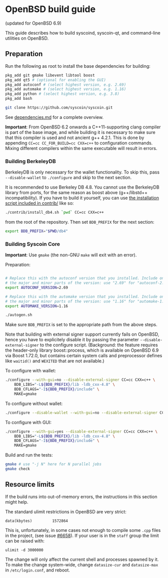 OpenBSD build guide
======================
(updated for OpenBSD 6.9)

This guide describes how to build syscoind, syscoin-qt, and command-line utilities on OpenBSD.

Preparation
-------------

Run the following as root to install the base dependencies for building:

```bash
pkg_add git gmake libevent libtool boost
pkg_add qt5 # (optional for enabling the GUI)
pkg_add autoconf # (select highest version, e.g. 2.69)
pkg_add automake # (select highest version, e.g. 1.16)
pkg_add python # (select highest version, e.g. 3.8)
pkg_add bash

git clone https://github.com/syscoin/syscoin.git
```

See [dependencies.md](dependencies.md) for a complete overview.

**Important**: From OpenBSD 6.2 onwards a C++11-supporting clang compiler is
part of the base image, and while building it is necessary to make sure that
this compiler is used and not ancient g++ 4.2.1. This is done by appending
`CC=cc CC_FOR_BUILD=cc CXX=c++` to configuration commands. Mixing different
compilers within the same executable will result in errors.

### Building BerkeleyDB

BerkeleyDB is only necessary for the wallet functionality. To skip this, pass
`--disable-wallet` to `./configure` and skip to the next section.

It is recommended to use Berkeley DB 4.8. You cannot use the BerkeleyDB library
from ports, for the same reason as boost above (g++/libstd++ incompatibility).
If you have to build it yourself, you can use [the installation script included
in contrib/](/contrib/install_db4.sh) like so:

```bash
./contrib/install_db4.sh `pwd` CC=cc CXX=c++
```

from the root of the repository. Then set `BDB_PREFIX` for the next section:

```bash
export BDB_PREFIX="$PWD/db4"
```

### Building Syscoin Core

**Important**: Use `gmake` (the non-GNU `make` will exit with an error).

Preparation:
```bash

# Replace this with the autoconf version that you installed. Include only
# the major and minor parts of the version: use "2.69" for "autoconf-2.69p2".
export AUTOCONF_VERSION=2.69

# Replace this with the automake version that you installed. Include only
# the major and minor parts of the version: use "1.16" for "automake-1.16.1".
export AUTOMAKE_VERSION=1.16

./autogen.sh
```
Make sure `BDB_PREFIX` is set to the appropriate path from the above steps.

Note that building with external signer support currently fails on OpenBSD,
hence you have to explicitely disable it by passing the parameter
`--disable-external-signer` to the configure script.
(Background: the feature requires the header-only library boost::process, which
is available on OpenBSD 6.9 via Boost 1.72.0, but contains certain system calls
and preprocessor defines like `waitid()` and `WEXITED` that are not available.)

To configure with wallet:
```bash
./configure --with-gui=no --disable-external-signer CC=cc CXX=c++ \
    BDB_LIBS="-L${BDB_PREFIX}/lib -ldb_cxx-4.8" \
    BDB_CFLAGS="-I${BDB_PREFIX}/include" \
    MAKE=gmake
```

To configure without wallet:
```bash
./configure --disable-wallet --with-gui=no --disable-external-signer CC=cc CC_FOR_BUILD=cc CXX=c++ MAKE=gmake
```

To configure with GUI:
```bash
./configure --with-gui=yes --disable-external-signer CC=cc CXX=c++ \
    BDB_LIBS="-L${BDB_PREFIX}/lib -ldb_cxx-4.8" \
    BDB_CFLAGS="-I${BDB_PREFIX}/include" \
    MAKE=gmake
```

Build and run the tests:
```bash
gmake # use "-j N" here for N parallel jobs
gmake check
```

Resource limits
-------------------

If the build runs into out-of-memory errors, the instructions in this section
might help.

The standard ulimit restrictions in OpenBSD are very strict:

    data(kbytes)         1572864

This is, unfortunately, in some cases not enough to compile some `.cpp` files in the project,
(see issue [#6658](https://github.com/syscoin/syscoin/issues/6658)).
If your user is in the `staff` group the limit can be raised with:

    ulimit -d 3000000

The change will only affect the current shell and processes spawned by it. To
make the change system-wide, change `datasize-cur` and `datasize-max` in
`/etc/login.conf`, and reboot.

